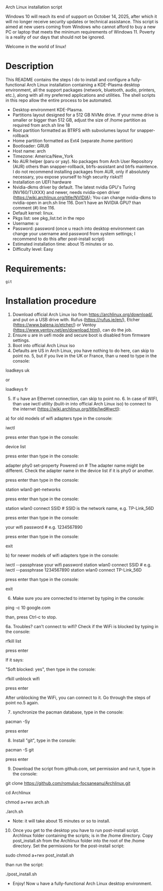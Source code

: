Arch Linux installation script

Windows 10 will reach its end of support on October 14, 2025, after which it will no longer receive security updates or technical assistance.
This script is aimed at new users coming from Windows who cannot afford to buy a new PC or laptop that meets the minimum requirements of Windows 11.
Poverty is a reality of our days that should not be ignored.

Welcome in the world of linux!

# Description

This README contains the steps I do to install and configure a fully-functional Arch Linux installation containing a KDE-Plasma desktop environment, all the support packages (network, bluetooth, audio, printers, etc.), along with all my preferred applications and utilities. The shell scripts in this repo allow the entire process to be automated.

* Desktop environment KDE-Plasma.
* Partitions layout designed for a 512 GB NVMe drive. If your nvme drive is smaller or bigger than 512 GB, adjust the size of /home partition as required from arch.sh line 18
* Root partition formatted as BTRFS with subvolumes layout for snapper-rollback
* Home partition formatted as Ext4 (separate /home partition)
* Bootloader: GRUB
* Host name: arch
* Timezone: America/New_York
* No AUR helper (paru or yay). No packages from Arch User Repository (AUR) others than snapper-rollback, btrfs-assistant and btrfs maintence. I do not recommend installing packages from AUR, only if absolutely necessary, you expose yourself to high security risks!!!
* Installation on UEFI hardware
* Nvidia-dkms driver by default. The latest nvidia GPU's Turing (NV160/TUXXX) and newer, needs nvidia-open driver (https://wiki.archlinux.org/title/NVIDIA); You can change nvidia-dkms to nvidia-open in arch.sh line 116.
Don't have an NVIDIA GPU? than comment (#) line 116.
* Default kernel: linux.
* Pkgs list: see pkg_list.txt in the repo
* Username: u
* Password: password (once u reach into desktop environment can change your username and password from system settings; I recommend to do this after post-install script)
* Estimated installation time: about 15 minutes or so.
* Difficulty level: Easy 

# Requirements:

`git`

# Installation procedure

1. Download official Arch Linux iso from https://archlinux.org/download/, and put on a USB drive with. Rufus (https://rufus.ie/en/), Etcher (https://www.balena.io/etcher/) or Ventoy (https://www.ventoy.net/en/download.html), can do the job.
2. Ensure u are in uefi mode and secure boot is disabled from firmware settings. 
3. Boot into official Arch Linux iso
4. Defaults are US in Arch Linux, you have nothing to do here, can skip to point no. 5, but if you live in the UK or France, than u need to type in the console:

loadkeys uk

or

loadkeys fr

5. If u have an Ethernet connection, can skip to point no. 6. In case of WIFI, than use iwctl utility (bulit-in into official Arch Linux iso) to connect to the internet (https://wiki.archlinux.org/title/Iwd#iwctl):

a) for old models of wifi adapters type in the console:

iwctl 

press enter than type in the console:

device list

press enter than type in the console:

adapter phy0 set-property Powered on    # The adapter name might be different. Check the adapter name in the device list if it is phy0 or another.

press enter than type in the console:

station wlan0 get-networks

press enter than type in the console:

station wlan0 connect SSID    # SSID is the network name, e.g. TP-Link_56D

press enter than type in the console:

your wifi password    # e.g. 1234567890

press enter than type in the console:

exit

b) for newer models of wifi adapters type in the console:

iwctl --passphrase your wifi password station wlan0 connect SSID    # e.g. iwctl --passphrase 1234567890 station wlan0 connect TP-Link_56D

press enter than type in the console:

exit

6. Make sure you are connected to internet by typing in the console:

ping -c 10 google.com

than, press Ctrl-c to stop.

6a. Troubles? can't connect to wifi? Check if the WiFi is blocked by typing in the console:

rfkill list

press enter

If it says:

"Soft blocked: yes", then type in the console:

rfkill unblock wifi

press enter

After unblocking the WiFi, you can connect to it. Go through the steps of point no.5 again.

7. synchronize the pacman database, type in the console:

pacman -Sy

press enter

8. Install "git", type in the console:

pacman -S git

press enter

9. Download the script from github.com, set permission and run it, type in the console:

git clone https://github.com/romulus-focsaneanu/Archlinux.git

cd Archlinux

chmod a+rwx arch.sh

./arch.sh

* Note: it will take about 15 minutes or so to install. 

10. Once you get to the desktop you have to run post-install script. Archlinux folder containing the scripts; is in the /home directory. Copy post_install.sh from the Archlinux folder into the root of the /home directory. Set the permissions for the post-install script:

sudo chmod a+rwx post_install.sh

than run the script:

./post_install.sh

* Enjoy! Now u have a fully-functional Arch Linux desktop environment.



